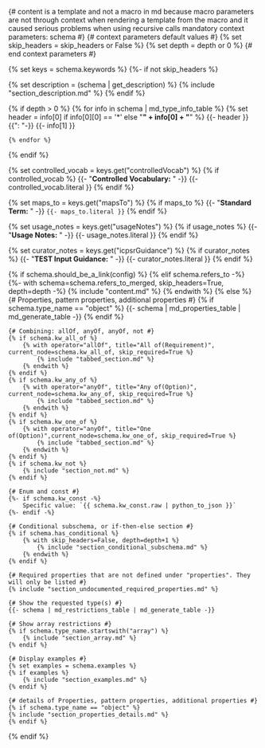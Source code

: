 {# 
    content is a template and not a macro in md
        because macro parameters are not through context
        when rendering a template from the macro  and it caused
        serious problems when using recursive calls
    mandatory context parameters: 
    schema
#}
{# context parameters default values #}
{% set skip_headers = skip_headers or False %}
{% set depth = depth or 0 %}
{# end context parameters #}

{% set keys = schema.keywords %}
{%- if not skip_headers %}

{% set description = (schema | get_description) %}
{% include "section_description.md" %}
{% endif %}

{% if depth > 0 %}
    {% for info in schema | md_type_info_table %}
        {% set header = info[0] if info[0][0] == '*' else "**" + info[0] + "**" %}
        {{- header }}{{": "-}}
        {{- info[1] }}

    {% endfor %}
{% endif %}

{% set controlled_vocab = keys.get("controlledVocab") %}
{% if controlled_vocab %}
    {{- "**Controlled Vocabulary:** " -}} 
    {{- controlled_vocab.literal }}
{% endif %}

{% set maps_to = keys.get("mapsTo") %}
{% if maps_to %}
    {{- "**Standard Term:** " -}} 
    `{{- maps_to.literal }}`
{% endif %}

{% set usage_notes = keys.get("usageNotes") %}
{% if usage_notes %}
    {{- "**Usage Notes:** " -}} 
    {{- usage_notes.literal }}
{% endif %}

{% set curator_notes = keys.get("icpsrGuidance") %}
{% if curator_notes %}
    {{- "**TEST Input Guidance:** " -}} 
    {{- curator_notes.literal }}
{% endif %}

{% if schema.should_be_a_link(config) %}
{% elif schema.refers_to -%}
    {%- with schema=schema.refers_to_merged, skip_headers=True, depth=depth -%}
        {% include "content.md" %}
    {% endwith %}
{% else %}
    {# Properties, pattern properties, additional properties #}
    {% if schema.type_name == "object" %}
    {{- schema | md_properties_table | md_generate_table -}}
    {% endif %}
    
    {# Combining: allOf, anyOf, anyOf, not #}
    {% if schema.kw_all_of %}
        {% with operator="allOf", title="All of(Requirement)", current_node=schema.kw_all_of, skip_required=True %}
            {% include "tabbed_section.md" %}
        {% endwith %}
    {% endif %}
    {% if schema.kw_any_of %}
        {% with operator="anyOf", title="Any of(Option)", current_node=schema.kw_any_of, skip_required=True %}
            {% include "tabbed_section.md" %}
        {% endwith %}
    {% endif %}
    {% if schema.kw_one_of %}
        {% with operator="anyOf", title="One of(Option)",current_node=schema.kw_one_of, skip_required=True %}
            {% include "tabbed_section.md" %}
        {% endwith %}
    {% endif %}
    {% if schema.kw_not %}
        {% include "section_not.md" %}
    {% endif %}

    {# Enum and const #}
    {%- if schema.kw_const -%}
        Specific value: `{{ schema.kw_const.raw | python_to_json }}`
    {%- endif -%}

    {# Conditional subschema, or if-then-else section #}
    {% if schema.has_conditional %}
        {% with skip_headers=False, depth=depth+1 %}
            {% include "section_conditional_subschema.md" %}
        {% endwith %}
    {% endif %}

    {# Required properties that are not defined under "properties". They will only be listed #}
    {% include "section_undocumented_required_properties.md" %}

    {# Show the requested type(s) #}
    {{- schema | md_restrictions_table | md_generate_table -}}

    {# Show array restrictions #}
    {% if schema.type_name.startswith("array") %}
        {% include "section_array.md" %}
    {% endif %}

    {# Display examples #}
    {% set examples = schema.examples %}
    {% if examples %}
        {% include "section_examples.md" %}
    {% endif %}

    {# details of Properties, pattern properties, additional properties #}
    {% if schema.type_name == "object" %}
    {% include "section_properties_details.md" %}
    {% endif %}
{% endif %}